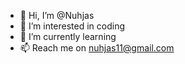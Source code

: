 - 👋 Hi, I’m @Nuhjas
- 👀 I’m interested in coding
- 🌱 I’m currently learning
- 📫 Reach me on nuhjas11@gmail.com

<!---
Nuhjas/Nuhjas is a ✨ special ✨ repository because its `README.md` (this file) appears on your GitHub profile.
You can click the Preview link to take a look at your changes.
--->
